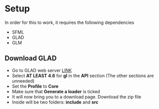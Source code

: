 # Setup

In order for this to work, it requires the following dependencies
- SFML
- GLAD
- GLM

## Download GLAD

- Go to GLAD web server [LINK](https://glad.dav1d.de/)
- Select **AT LEAST 4.6** for **gl** in the **API** section (The other sections are unneeded)
- Set the **Profile** to **Core**
- Make sure that **Generate a loader** is ticked
- It will now bring you to a download page. Download the zip file
- Inside will be two folders: **include** and **src**


